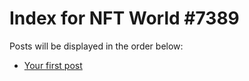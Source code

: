 # Index for NFT World #7389
Posts will be displayed in the order below:

- [Your first post](./001-first.md)

